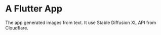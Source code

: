 # A Flutter App
The app generated images from text. It use Stable Diffusion XL API from Cloudflare.
